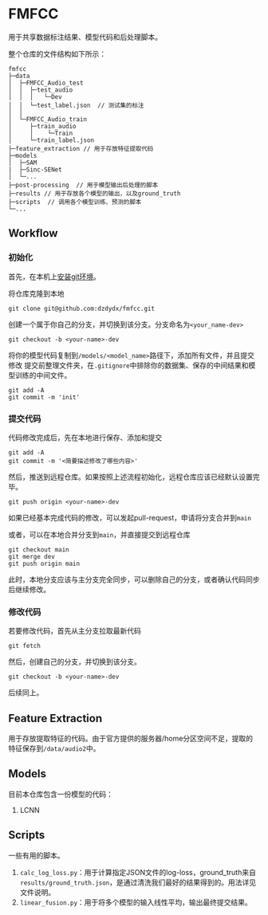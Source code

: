 # FMFCC
用于共享数据标注结果、模型代码和后处理脚本。

整个仓库的文件结构如下所示：

```
fmfcc
├─data
│  ├─FMFCC_Audio_test
│  │  ├─test_audio
│  │  │   └─Dev
│  │  └─test_label.json  // 测试集的标注
│  │
│  └─FMFCC_Audio_train
│     ├─train_audio
│     │    └─Train
│     └─train_label.json
├─feature_extraction // 用于存放特征提取代码
├─models
│  ├─SAM
|  ├─Sinc-SENet
│  └─...
├─post-processing  // 用于模型输出后处理的脚本
├─results // 用于存放各个模型的输出，以及ground_truth
├─scripts  // 调用各个模型训练、预测的脚本
└─...
```

## Workflow

### 初始化
首先，在本机上[安装git环境](https://git-scm.com/)。

将仓库克隆到本地
```
git clone git@github.com:dzdydx/fmfcc.git
```

创建一个属于你自己的分支，并切换到该分支。分支命名为`<your_name-dev>`
```
git checkout -b <your-name>-dev
```

将你的模型代码复制到`/models/<model_name>`路径下，添加所有文件，并且提交修改
提交前整理文件夹，在`.gitignore`中排除你的数据集、保存的中间结果和模型训练的中间文件。
```
git add -A
git commit -m 'init'
```

### 提交代码

代码修改完成后，先在本地进行保存、添加和提交
```
git add -A
git commit -m '<简要描述修改了哪些内容>'
```

然后，推送到远程仓库。如果按照上述流程初始化，远程仓库应该已经默认设置完毕。
```
git push origin <your-name>-dev
```

如果已经基本完成代码的修改，可以发起pull-request，申请将分支合并到`main`

或者，可以在本地合并分支到`main`，并直接提交到远程仓库
```
git checkout main
git merge dev
git push origin main
```

此时，本地分支应该与主分支完全同步，可以删除自己的分支，或者确认代码同步后继续修改。

### 修改代码

若要修改代码，首先从主分支拉取最新代码
```
git fetch
```

然后，创建自己的分支，并切换到该分支。
```
git checkout -b <your-name>-dev
```

后续同上。

## Feature Extraction

用于存放提取特征的代码。由于官方提供的服务器/home分区空间不足，提取的特征保存到`/data/audio2`中。

## Models

目前本仓库包含一份模型的代码：
1. LCNN

## Scripts

一些有用的脚本。
1. `calc_log_loss.py`：用于计算指定JSON文件的log-loss，ground_truth来自`results/ground_truth.json`，是通过清洗我们最好的结果得到的。用法详见文件说明。
2. `linear_fusion.py`：用于将多个模型的输入线性平均，输出最终提交结果。

